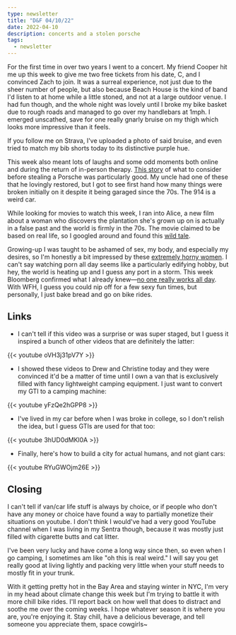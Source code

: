 ```yaml
---
type: newsletter
title: "D&F 04/10/22"
date: 2022-04-10
description: concerts and a stolen porsche
tags:
  - newsletter
---
```


For the first time in over two years I went to a concert. My friend Cooper hit me up this week to give me two free tickets from his date, C, and I convinced Zach to join. It was a surreal experience, not just due to the sheer number of people, but also because Beach House is the kind of band I'd listen to at home while a little stoned, and not at a large outdoor venue. I had fun though, and the whole night was lovely until I broke my bike basket due to rough roads and managed to go over my handlebars at 1mph. I emerged unscathed, save for one really gnarly bruise on my thigh which looks more impressive than it feels.

If you follow me on Strava, I've uploaded a photo of said bruise, and even tried to match my bib shorts today to its distinctive purple hue. 

This week also meant lots of laughs and some odd moments both online and during the return of in-person therapy. [This story](https://www.hagerty.com/media/advice/a-few-things-to-know-before-you-steal-my-914/) of what to consider before stealing a Porsche was particularly good. My uncle had one of these that he lovingly restored, but I got to see first hand how many things were broken initially on it despite it being garaged since the 70s. The 914 is a weird car.

While looking for movies to watch this week, I ran into Alice, a new film about a woman who discovers the plantation she's grown up on is actually in a false past and the world is firmly in the 70s. The movie claimed to be based on real life, so I googled around and found this [wild tale](https://www.vice.com/en/article/437573/blacks-were-enslaved-well-into-the-1960s).

Growing-up I was taught to be ashamed of sex, my body, and especially my desires, so I'm honestly a bit impressed by these [extremely horny women](https://www.inputmag.com/culture/goonettes-gooning-women-porn-sex-addiction). I can't say watching porn all day seems like a particularly edifying hobby, but hey, the world is heating up and I guess any port in a storm. This week Bloomberg confirmed what I already knew—[no one really works all day](https://www.bloomberg.com/news/articles/2022-04-05/more-than-half-of-the-working-day-is-spent-kinda-sorta-working?sref=E9Urfma4). With WFH, I guess you could nip off for a few sexy fun times, but personally, I just bake bread and go on bike rides. 

## Links

- I can't tell if this video was a surprise or was super staged, but I guess it inspired a bunch of other videos that are definitely the latter:

{{< youtube oVH3j31pV7Y >}}

- I showed these videos to Drew and Christine today and they were convinced it'd be a matter of time until I own a van that is exclusively filled with fancy lightweight camping equipment. I just want to convert my GTI to a camping machine:

{{< youtube yFzQe2hGPP8 >}}

- I've lived in my car before when I was broke in college, so I don't relish the idea, but I guess GTIs are used for that too:

{{< youtube 3hUD0dMKl0A >}}

- Finally, here's how to build a city for actual humans, and not giant cars:

{{< youtube RYuGWOjm26E >}}

## Closing

I can't tell if van/car life stuff is always by choice, or if people who don't have any money or choice have found a way to partially monetize their situations on youtube. I don't think I would've had a very good YouTube channel when I was living in my Sentra though, because it was mostly just filled with cigarette butts and cat litter. 

I've been very lucky and have come a long way since then, so even when I go camping, I sometimes am like "oh this is real weird." I will say you get really good at living lightly and packing very little when your stuff needs to mostly fit in your trunk.

With it getting pretty hot in the Bay Area and staying winter in NYC, I'm very in my head about climate change this week but I'm trying to battle it with more chill bike rides. I'll report back on how well that does to distract and soothe me over the coming weeks. I hope whatever season it is where you are, you're enjoying it. Stay chill, have a delicious beverage, and tell someone you appreciate them, space cowgirls~
